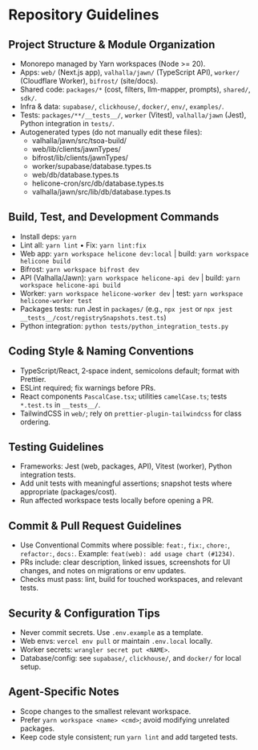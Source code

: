 # Repository Guidelines

## Project Structure & Module Organization
- Monorepo managed by Yarn workspaces (Node >= 20).
- Apps: `web/` (Next.js app), `valhalla/jawn/` (TypeScript API), `worker/` (Cloudflare Worker), `bifrost/` (site/docs).
- Shared code: `packages/*` (cost, filters, llm-mapper, prompts), `shared/`, `sdk/`.
- Infra & data: `supabase/`, `clickhouse/`, `docker/`, `env/`, `examples/`.
- Tests: `packages/**/__tests__/`, `worker` (Vitest), `valhalla/jawn` (Jest), Python integration in `tests/`.
- Autogenerated types (do not manually edit these files):
  - valhalla/jawn/src/tsoa-build/
  - web/lib/clients/jawnTypes/
  - bifrost/lib/clients/jawnTypes/
  - worker/supabase/database.types.ts
  - web/db/database.types.ts
  - helicone-cron/src/db/database.types.ts
  - valhalla/jawn/src/lib/db/database.types.ts

## Build, Test, and Development Commands
- Install deps: `yarn`
- Lint all: `yarn lint` • Fix: `yarn lint:fix`
- Web app: `yarn workspace helicone dev:local` | build: `yarn workspace helicone build`
- Bifrost: `yarn workspace bifrost dev`
- API (Valhalla/Jawn): `yarn workspace helicone-api dev` | build: `yarn workspace helicone-api build`
- Worker: `yarn workspace helicone-worker dev` | test: `yarn workspace helicone-worker test`
- Packages tests: run Jest in `packages/` (e.g., `npx jest` or `npx jest __tests__/cost/registrySnapshots.test.ts`)
- Python integration: `python tests/python_integration_tests.py`

## Coding Style & Naming Conventions
- TypeScript/React, 2‑space indent, semicolons default; format with Prettier.
- ESLint required; fix warnings before PRs.
- React components `PascalCase.tsx`; utilities `camelCase.ts`; tests `*.test.ts` in `__tests__/`.
- TailwindCSS in `web/`; rely on `prettier-plugin-tailwindcss` for class ordering.

## Testing Guidelines
- Frameworks: Jest (web, packages, API), Vitest (worker), Python integration tests.
- Add unit tests with meaningful assertions; snapshot tests where appropriate (packages/cost).
- Run affected workspace tests locally before opening a PR.

## Commit & Pull Request Guidelines
- Use Conventional Commits where possible: `feat:`, `fix:`, `chore:`, `refactor:`, `docs:`. Example: `feat(web): add usage chart (#1234)`.
- PRs include: clear description, linked issues, screenshots for UI changes, and notes on migrations or env updates.
- Checks must pass: lint, build for touched workspaces, and relevant tests.

## Security & Configuration Tips
- Never commit secrets. Use `.env.example` as a template.
- Web envs: `vercel env pull` or maintain `.env.local` locally.
- Worker secrets: `wrangler secret put <NAME>`.
- Database/config: see `supabase/`, `clickhouse/`, and `docker/` for local setup.

## Agent-Specific Notes
- Scope changes to the smallest relevant workspace.
- Prefer `yarn workspace <name> <cmd>`; avoid modifying unrelated packages.
- Keep code style consistent; run `yarn lint` and add targeted tests.
